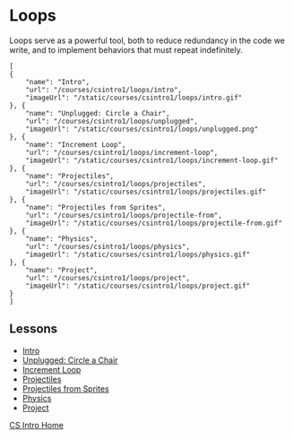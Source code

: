 # Loops

Loops serve as a powerful tool, both to reduce redundancy in the code we write, and to implement behaviors that must repeat indefinitely.

```codecard
[
{
    "name": "Intro",
    "url": "/courses/csintro1/loops/intro",
    "imageUrl": "/static/courses/csintro1/loops/intro.gif"
}, {
    "name": "Unplugged: Circle a Chair",
    "url": "/courses/csintro1/loops/unplugged",
    "imageUrl": "/static/courses/csintro1/loops/unplugged.png"
}, {
    "name": "Increment Loop",
    "url": "/courses/csintro1/loops/increment-loop",
    "imageUrl": "/static/courses/csintro1/loops/increment-loop.gif"
}, {
    "name": "Projectiles",
    "url": "/courses/csintro1/loops/projectiles",
    "imageUrl": "/static/courses/csintro1/loops/projectiles.gif"
}, {
    "name": "Projectiles from Sprites",
    "url": "/courses/csintro1/loops/projectile-from",
    "imageUrl": "/static/courses/csintro1/loops/projectile-from.gif"
}, {
    "name": "Physics",
    "url": "/courses/csintro1/loops/physics",
    "imageUrl": "/static/courses/csintro1/loops/physics.gif"
}, {
    "name": "Project",
    "url": "/courses/csintro1/loops/project",
    "imageUrl": "/static/courses/csintro1/loops/project.gif"
}
]
```

## Lessons

* [Intro](/courses/csintro1/loops/intro)
* [Unplugged: Circle a Chair](/courses/csintro1/loops/unplugged)
* [Increment Loop](/courses/csintro1/loops/increment-loop)
* [Projectiles](/courses/csintro1/loops/projectiles)
* [Projectiles from Sprites](/courses/csintro1/loops/projectile-from)
* [Physics](/courses/csintro1/loops/physics)
* [Project](/courses/csintro1/loops/project)


[CS Intro Home](/courses/csintro1)
